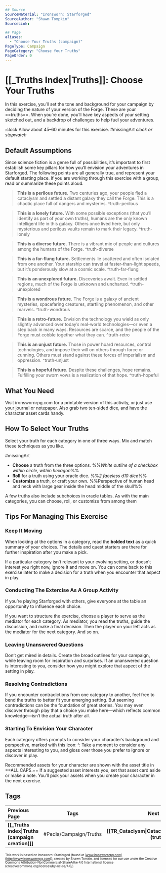 ```yaml
---
## Source
SourceMaterial: "Ironsworn: Starforged"
SourceAuthor: "Shawn Tompkin"
SourceLink: 

## Page
aliases:
  - "Choose Your Truths (campaign)"
PageType: Campaign
PageCategory: "Choose Your Truths"
PageOrder: 0
---
```

# [[_Truths Index|Truths]]: Choose Your Truths
In this exercise, you’ll set the tone and background for your campaign by deciding the nature of your version of the Forge. These are your ==truths==. When you’re done, you’ll have key aspects of your setting sketched out, and a backdrop of challenges to help fuel your adventures. 

:clock Allow about 45–60 minutes for this exercise. #missingArt _clock or stopwatch_

## Default Assumptions
Since science fiction is a genre full of possibilities, it’s important to first establish some key pillars for how you’ll envision your adventures in Starforged. The following points are all generally true, and represent your default starting place. If you are working through this exercise with a group, read or summarize these points aloud. 

> **This is a perilous future.**
> Two centuries ago, your people fled a cataclysm and settled a distant galaxy they call the Forge. This is a chaotic place full of dangers and mysteries.  ^truth-perilous

> **This is a lonely future.**
> With some possible exceptions (that you’ll identify as part of your own truths), humans are the only known intelligent life in this galaxy. Others once lived here, but only mysterious and perilous vaults remain to mark their legacy.  ^truth-lonely

> **This is a diverse future.**
> There is a vibrant mix of people and cultures among the humans of the Forge. ^truth-diverse

> **This is a far-flung future.**
> Settlements lie scattered and often isolated from one another. Your starship can travel at faster-than-light speeds, but it’s ponderously slow at a cosmic scale. ^truth-far-flung

> **This is an unexplored future.**
> Discoveries await. Even in settled regions, much of the Forge is unknown and uncharted. ^truth-unexplored

> **This is a wondrous future.**
> The Forge is a galaxy of ancient mysteries, spacefaring creatures, startling phenomenon, and other marvels. ^truth-wondrous

> **This is a retro-future.**
> Envision the technology you wield as only slightly advanced over today’s real-world technologies—or even a step back in many ways. Resources are scarce, and the people of the Forge must cobble together what they can. ^truth-retro

> **This is an unjust future.**
> Those in power hoard resources, control technologies, and impose their will on others through force or cunning. Others must stand against these forces of imperialism and oppression. ^truth-unjust

> **This is a hopeful future.**
> Despite these challenges, hope remains. Fulfilling your sworn vows is a realization of that hope. ^truth-hopeful

## What You Need
Visit ironswornrpg.com for a printable version of this activity, or just use your journal or notepaper. Also grab two ten-sided dice, and have the character asset cards handy.

## How To Select Your Truths
Select your truth for each category in one of three ways. Mix and match these techniques as you like.

#missingArt
- **Choose** a truth from the three options.  %%_White outline of a checkbox within circle, within hexagon_%%
- **Roll** for a truth using your oracle dice.  %%_2 faceless d10 dice_%%
- **Customize** a truth, or craft your own. %%Perspective of human head and neck with large gear inside the head middle of the skull%%

A few truths also include subchoices in oracle tables. As with the main categories, you can choose, roll, or customize from among them

## Tips For Managing This Exercise

### Keep It Moving
When looking at the options in a category, read the **bolded text** as a quick summary of your choices. The details and quest starters are there for further inspiration after you make a pick.

If a particular category isn’t relevant to your evolving setting, or doesn’t interest you right now, ignore it and move on. You can come back to this exercise later to make a decision for a truth when you encounter that aspect in play. 

### Conducting The Extercise As A Group Activity
If you’re playing Starforged with others, give everyone at the table an opportunity to influence each choice.

If you want to structure the exercise, choose a player to serve as the mediator for each category. As mediator, you read the truths, guide the discussion, and make a final decision. Then the player on your left acts as the mediator for the next category. And so on.

### Leaving Unanswered Questions
Don’t get mired in details. Create the broad outlines for your campaign, while leaving room for inspiration and surprises. If an unanswered question is interesting to you, consider how you might explore that aspect of the setting in play. 

### Resolving Contradictions
If you encounter contradictions from one category to another, feel free to bend the truths to better fit your emerging setting. But seeming contradictions can be the foundation of great stories. You may even discover through play that a choice you make here—which reflects common knowledge—isn’t the actual truth after all.

### Starting To Envision Your Character
Each category offers prompts to consider your character’s background and perspective, marked with this icon: ^. Take a moment to consider any aspects interesting to you, and gloss over those you prefer to ignore or discover in play.

Recommended assets for your character are shown with the asset title in ==ALL CAPS.== If a suggested asset interests you, set that asset card aside or make a note. You’ll pick your assets when you create your character in the next exercise.

## Tags
| Previous Page | Tags | Next Page |
|:--- |:---:| ---:|
| **[[_Truths Index\|Truths (campaign creation)]]** | #Pedia/Campaign/Truths | **[[TR_Cataclysm\|Cataclysm (truths)]]** |

<font size=-2>This work is based on Ironsworn: Starforged (found at [www.ironswornrpg.com](http://www.ironswornrpg.com)), created by Shawn Tomkin, and licensed for our use under the Creative Commons Attribution-NonCommercial-ShareAlike 4.0 International license  (creativecommons.org/licenses/by-nc-sa/4.0/).</font>